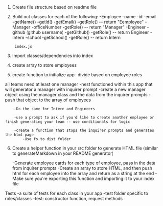 1. Create file structure based on readme file

2. Build out classes for each of the following:
    -Employee
        -name
        -id
        -email
        -getName()
        -getId()
        -getEmail()
        -getRole() -- return "Eemployee"
    -Manager
        -officeNumber
        -getRole() -- return "Manager"
    -Engineer
        -github (github username)
        -getGithub()
        -getRole() -- return Engineer
    -Intern
        -school
        -getSchool()
        -getRole() -- return Intern

        index.js

3. import classes/dependencies into index 
4. create array to store employees

5. create function to initialize app- divide based on employee roles

all teams need at least one manager
        -nest functioned within this app that will generator a manager with inquirer prompt
        -create a new manager object using the manager class and the data from the inquirer prompts
        -push that object to the array of employees

        -Do the same for Intern and Engineers 

        -use a prompt to ask if you'd like to create another employee or finish generating your team -- use conditionals for logic

        -create a function that stops the inquirer prompts and generates the html page
            -Use fs to dist folder

6. Create a helper function in your src folder to generate HTML file (similar to generateMarkdown in your README generator)

    -Generate employee cards for each type of employee, pass in the data from inquirer prompts
    -Create an array to store HTML, and then push html for each employee into the array and return as a string at the end
    -Make sure you're exporting this function and importing it to your index file

Tests
-a suite of tests for each class in your app
-test folder specific to roles/classes
    -test: constructor function, request methods